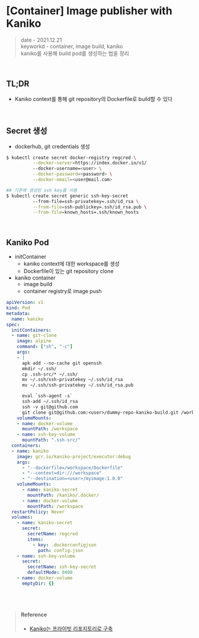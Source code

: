 # [Container] Image publisher with Kaniko
> date - 2021.12.21  
> keyworkd - container, image build, kaniko  
> kaniko를 사용해 build pod를 생성하는 법을 정리

<br>

## TL;DR
* Kaniko context를 통해 git repository의 Dockerfile로 build할 수 있다


<br>

## Secret 생성
* dockerhub, git credentials 생성
```sh
$ kubectl create secret docker-registry regcred \
          --docker-server=https://index.docker.io/v1/ 
          --docker-username=<user> \
          --docker-password=<password> \
          --docker-email=<user@mail.com>

## 기존에 생성된 ssh key를 사용
$ kubectl create secret generic ssh-key-secret 
          --from-file=ssh-privatekey=.ssh/id_rsa \
          --from-file=ssh-publickey=.ssh/id_rsa.pub \
          --from-file=known_hosts=.ssh/known_hosts
```


<br>

## Kaniko Pod
* initContainer
  * kaniko context에 대한 workspace를 생성
  * Dockerfile이 있는 git repository clone
* kaniko container
  * image build
  * container registry로 image push

```yaml
apiVersion: v1
kind: Pod
metadata:
  name: kaniko
spec:
  initContainers:
  - name: git-clone
    image: alpine
    command: ["sh", "-c"]
    args: 
    - |
      apk add --no-cache git openssh 
      mkdir ~/.ssh/
      cp .ssh-src/* ~/.ssh/
      mv ~/.ssh/ssh-privatekey ~/.ssh/id_rsa
      mv ~/.ssh/ssh-privatekey ~/.ssh/id_rsa.pub

      eval `ssh-agent -s`
      ssh-add ~/.ssh/id_rsa
      ssh -v git@github.com
      git clone git@github.com:<user>/dummy-repo-kaniko-build.git /workspace
    volumeMounts:
    - name: docker-volume
      mountPath: /workspace
    - name: ssh-key-volume
      mountPath: ".ssh-src/"
  containers:
  - name: kaniko
    image: gcr.io/kaniko-project/executor:debug
    args:
      - "--dockerfile=/workspace/Dockerfile"
      - "--context=dir:///workspace"
      - "--destination=<user>/myimage:1.0.0"
    volumeMounts:
      - name: kaniko-secret
        mountPath: /kaniko/.docker/
      - name: docker-volume
        mountPath: /workspace
  restartPolicy: Never
  volumes:
    - name: kaniko-secret
      secret:
        secretName: regcred
        items:
          - key: .dockerconfigjson
            path: config.json
    - name: ssh-key-volume
      secret:
        secretName: ssh-key-secret
        defaultMode: 0400
    - name: docker-volume
      emptyDir: {}
```

<br><br>

> #### Reference
> * [Kaniko는 프라이빗 리포지토리로 구축](https://ichi.pro/ko/kanikoneun-peulaibis-lipojitolilo-guchug-109183949055141)

